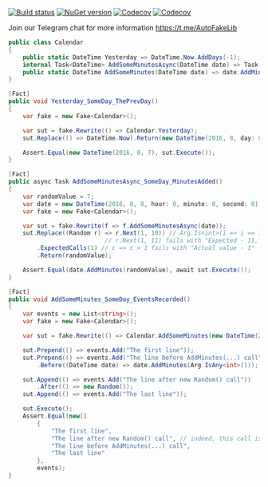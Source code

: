 [![Build status](https://ci.appveyor.com/api/projects/status/j95lb948sw02nqqd/branch/master?svg=true)](https://ci.appveyor.com/project/Serg046/autofake/branch/master)
[![NuGet version](https://badge.fury.io/nu/AutoFake.svg)](https://badge.fury.io/nu/AutoFake)
[![Codecov](https://img.shields.io/codecov/c/github/Serg046/AutoFake?flag=integration&label=coverage%20by%20integration%20tests&token=j95lb948sw02nqqd)](https://codecov.io/gh/Serg046/AutoFake)
[![Codecov](https://img.shields.io/codecov/c/github/Serg046/AutoFake?flag=unit&label=coverage%20by%20unit%20tests&token=j95lb948sw02nqqd)](https://codecov.io/gh/Serg046/AutoFake)

Join our Telegram chat for more information https://t.me/AutoFakeLib

```csharp
public class Calendar
{
    public static DateTime Yesterday => DateTime.Now.AddDays(-1);
    internal Task<DateTime> AddSomeMinutesAsync(DateTime date) => Task.Run(() => AddSomeMinutes(date));
    public static DateTime AddSomeMinutes(DateTime date) => date.AddMinutes(new Random().Next(1, 10));
}

[Fact]
public void Yesterday_SomeDay_ThePrevDay()
{
    var fake = new Fake<Calendar>();

    var sut = fake.Rewrite(() => Calendar.Yesterday);
    sut.Replace(() => DateTime.Now).Return(new DateTime(2016, 8, day: 8));

    Assert.Equal(new DateTime(2016, 8, 7), sut.Execute());
}

[Fact]
public async Task AddSomeMinutesAsync_SomeDay_MinutesAdded()
{
    var randomValue = 7;
    var date = new DateTime(2016, 8, 8, hour: 0, minute: 0, second: 0);
    var fake = new Fake<Calendar>();

    var sut = fake.Rewrite(f => f.AddSomeMinutesAsync(date));
    sut.Replace((Random r) => r.Next(1, 10)) // Arg.Is<int>(i => i == 10) is also possible
                           // r.Next(1, 11) fails with "Expected - 11, actual - 10"
        .ExpectedCalls(1) // c => c > 1 fails with "Actual value - 1"
        .Return(randomValue);

    Assert.Equal(date.AddMinutes(randomValue), await sut.Execute());
}

[Fact]
public void AddSomeMinutes_SomeDay_EventsRecorded()
{
    var events = new List<string>();
    var fake = new Fake<Calendar>();

    var sut = fake.Rewrite(() => Calendar.AddSomeMinutes(new DateTime(2016, 8, 8)));

    sut.Prepend(() => events.Add("The first line"));
    sut.Prepend(() => events.Add("The line before AddMinutes(...) call"))
        .Before((DateTime date) => date.AddMinutes(Arg.IsAny<int>()));

    sut.Append(() => events.Add("The line after new Random() call"))
        .After(() => new Random());
    sut.Append(() => events.Add("The last line"));

    sut.Execute();
    Assert.Equal(new[]
        {
            "The first line",
            "The line after new Random() call", // indeed, this call is earlier
            "The line before AddMinutes(...) call",
            "The last line"
        },
        events);
}
```
